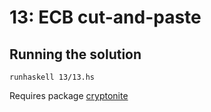# 13: ECB cut-and-paste

## Running the solution

```
runhaskell 13/13.hs
```

Requires package [cryptonite](https://hackage.haskell.org/package/cryptonite)
